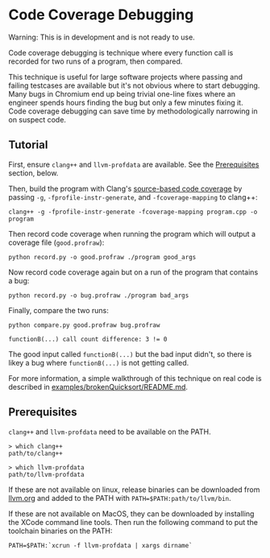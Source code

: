 Code Coverage Debugging
=========

Warning: This is in development and is not ready to use.

Code coverage debugging is technique where every function call is recorded for two runs of a program, then compared.

This technique is useful for large software projects where passing and failing testcases are available but it's not obvious where to start debugging. Many bugs in Chromium end up being trivial one-line fixes where an engineer spends hours finding the bug but only a few minutes fixing it. Code coverage debugging can save time by methodologically narrowing in on suspect code.


## Tutorial

First, ensure `clang++` and `llvm-profdata` are available. See the [Prerequisites](#prerequisites) section, below.

Then, build the program with Clang's [source-based code coverage](https://clang.llvm.org/docs/SourceBasedCodeCoverage.html) by passing `-g`, `-fprofile-instr-generate`, and `-fcoverage-mapping` to clang++:
```
clang++ -g -fprofile-instr-generate -fcoverage-mapping program.cpp -o program
```

Then record code coverage when running the program which will output a coverage file (`good.profraw`):
```
python record.py -o good.profraw ./program good_args
```

Now record code coverage again but on a run of the program that contains a bug:
```
python record.py -o bug.profraw ./program bad_args
```

Finally, compare the two runs:
```
python compare.py good.profraw bug.profraw

functionB(...) call count difference: 3 != 0
```

The good input called `functionB(...)` but the bad input didn't, so there is likey a bug where `functionB(...)` is not getting called.

For more information, a simple walkthrough of this technique on real code is described in [examples/brokenQuicksort/README.md](examples/brokenQuicksort/README.md).


## Prerequisites

`clang++` and `llvm-profdata` need to be available on the PATH.
```
> which clang++
path/to/clang++

> which llvm-profdata
path/to/llvm-profdata
```

If these are not available on linux, release binaries can be downloaded from [llvm.org](http://releases.llvm.org/download.html) and added to the PATH with `PATH=$PATH:path/to/llvm/bin`.

If these are not available on MacOS, they can be downloaded by installing the XCode command line tools. Then run the following command to put the toolchain binaries on the PATH:
```
PATH=$PATH:`xcrun -f llvm-profdata | xargs dirname`
```

